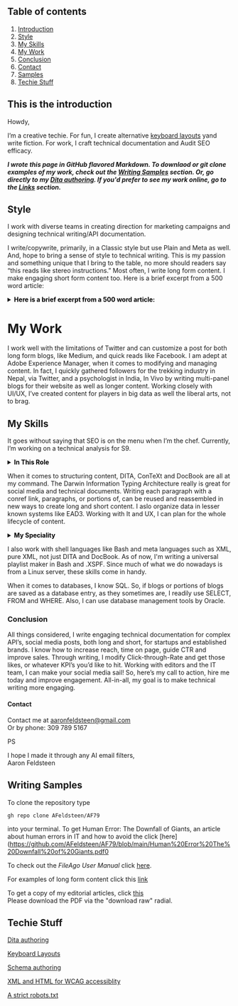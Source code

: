 ## Table of contents
1. [Introduction](#introduction)
2. [Style](#paragraph1)
3. [My Skills](#paragraph3)
4. [My Work](#paragraph5)
5. [Conclusion](#subparagraph1)
6. [Contact](#paragraph2)
7. [Samples](#subparagraph2)
8. [Techie Stuff](#subparagraph8)


## This is the introduction <a name="introduction"></a>
Howdy,

I’m a creative techie. For fun, I create alternative [keyboard layouts](https://github.com/AFeldsteen/Stingra) yand write fiction. For work, I craft technical documentation and Audit SEO efficacy. 

***I wrote this page in GitHub flavored Markdown. To downlaod or *git clone* examples of my work, check out the [Writing Samples](#writing-samples)
section. Or, go directly to my [Dita authoring](https://github.com/AFeldsteen/AF79/blob/main/drone.epub). If you'd prefer to see my work online, go to the [Links](#links)
section.***


## Style <a name="paragraph1"></a>
I work with diverse teams in creating direction for marketing campaigns and designing technical writing/API documentation. 

I write/copywrite, primarily, in a Classic style but use Plain and Meta as well. And, hope to bring a sense of style to technical writing. This is my passion and something unique that I bring to the table, no more should readers say “this reads like stereo instructions.” Most often, I write long form content. I make engaging short form content too. Here is a brief excerpt from a 500 word article: 




<details>
<summary><font color=black><b>Here is a brief excerpt from a 500 word article:</b></font>
</summary>
<p>


On average, Ransomware costs Hackers between 250 dollars and 650 dollars. 	It’s hard to believe, but malicious software costs less 	than a jalopy, and, this metaphorical second-hand car takes 	Ne'er-do-wells further than the corner-store. For their 	flyspeck 	investment, cyber-criminals hijack data for 	millions of dollars! In fact, bargain-bin saboteur software 	has become the norm. 

</p>
</details>


# My Work <a name="paragraph5"></a>
I work well with the limitations of Twitter and can customize a post for both long form blogs, like Medium, and quick reads like Facebook. I am adept at Adobe Experience Manager, when it comes to modifying and managing content. In fact, I quickly gathered followers for the trekking industry in Nepal, via Twitter, and a psychologist in India, In Vivo by writing multi-panel blogs for their website as well as longer content. Working closely with UI/UX, I’ve created content for players in big data as well the liberal arts, not to brag. 




## My Skills <a name="paragraph3"></a>

It goes without saying that SEO is on the menu when I’m the chef. Currently, I’m working on a technical analysis for S9. 


<details>
<summary><font color=black><b>In This Role</b></font>
</summary>
<p>

	-Rework their robots.txt
	-Find and remove dead Javascript and JSON
	-Audit PHP
	-Audit backlinks 
	-Accessibility audit
	-Streamline analytics
	-And, much more  


</p>
</details>


When it comes to structuring content, DITA, ConTeXt and DocBook are all at my command. The Darwin Information Typing Architecture really is great for social media and technical documents. Writing each paragraph with a conref link, paragraphs, or portions of, can be reused and reassembled in new ways to create long and short content. I aslo organize data in lesser known systems like EAD3. Working with It and UX, I can plan for the whole lifecycle of content. 

<details>
<summary><font color=black><b>My Speciality</b></font>
</summary>
<p>


I'm a center-brained writer and specialize in metalanguages like: 

- XML
- Docbook
- DITA
- Markdown

And typsetting languages like:

- LaTeX
- LuaTex

</p>
</details>


I also work with shell languages like Bash and meta languages such as XML, pure XML, not just DITA and DocBook. As of now, I'm writing a universal playlist maker in Bash and .XSPF. Since much of what we do nowadays is from a Linux server, these skills come in handy. 

When it comes to databases, I know SQL. So, if blogs or portions of blogs are saved as a database entry, as they sometimes are, I readily use SELECT, FROM and WHERE. Also, I can use database management tools by Oracle. 

### Conclusion <a name="subparagraph1"></a>

All things considered, I write engaging technical documentation for complex API’s, social media posts, both long and short, for startups and established brands. I know how to increase reach, time on page, guide CTR and improve sales. Through writing, I modify Click-through-Rate and get those likes, or whatever KPI’s you’d like to hit.  Working with editors and the IT team, I can make your social media sail! So, here’s my call to action, hire me today and improve engagement. All-in-all, my goal is to make technical writing more engaging.

#### Contact <a name="paragraph2"></a>

Contact me at aaronfeldsteen@gmail.com <br>
Or by phone: 309 789 5167

PS

I hope I made it through any AI email filters,<br>
Aaron Feldsteen


## Writing Samples  <a name="subparagraph2"></a>



To clone the repository type 

`
              gh repo clone AFeldsteen/AF79 
`

into your terminal. 
To get Human Error: The Downfall of Giants, an article about human errors in IT and how to avoid the click [here](https://github.com/AFeldsteen/AF79/blob/main/Human%20Error%20The%20Downfall%20of%20Giants.pdf0

To check out the *FileAgo User Manual* click [here](https://github.com/AFeldsteen/AF79/blob/main/User%20Manual3.pdf).

For examples of long form content click this [link](https://github.com/AFeldsteen/AF79/blob/main/PorfolioXI.pdf)

To get a copy of my editorial articles, click [this](https://github.com/AFeldsteen/AF79/blob/main/Street%20Kulture%20November%20Issue%202021%20Final%20draft)<br>
	Please download the PDF via the "download raw" radial. 
	
## Techie Stuff <a name="subparagraph8"></a>

[Dita authoring](https://github.com/AFeldsteen/AF79/blob/main/drone.epub)

[Keyboard Layouts](https://github.com/AFeldsteen/Stingray)

[Schema authoring](https://github.com/AFeldsteen/The-Universal-XSPF-Playlist-Schema/tree/main)

[XML and HTML for WCAG accessiblity](https://github.com/AFeldsteen/AF79/blob/main/S9%20XML.xml)

[A strict robots.txt](https://github.com/AFeldsteen/S9/blob/main/robots.txt)

